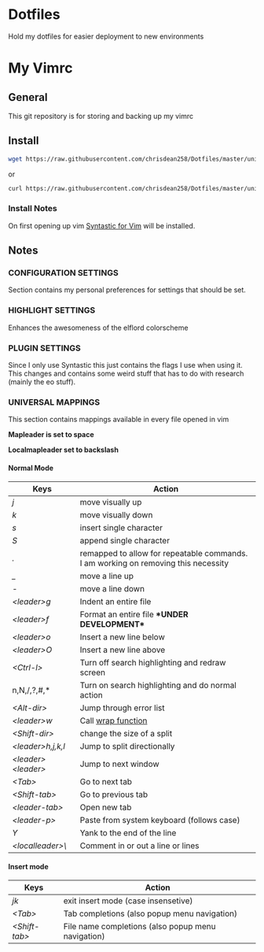 # Dotfiles

Hold my dotfiles for easier deployment to new environments


# My Vimrc

## General

This git repository is for storing and backing up my vimrc

## Install

```sh
wget https://raw.githubusercontent.com/chrisdean258/Dotfiles/master/universal/vimrc -O $HOME/.vimrc
```
or
```sh
curl https://raw.githubusercontent.com/chrisdean258/Dotfiles/master/universal/vimrc > $HOME/.vimrc
```

### Install Notes

On first opening up vim [Syntastic for Vim](https://github.com/vim-syntastic/syntastic) will be installed.


## Notes

### CONFIGURATION SETTINGS
Section contains my personal preferences for settings that should be set.

### HIGHLIGHT SETTINGS
Enhances the awesomeness of the elflord colorscheme

### PLUGIN SETTINGS
Since I only use Syntastic this just contains the flags I use when using it.
This changes and contains some weird stuff that has to do with research (mainly the eo stuff).

### UNIVERSAL MAPPINGS
This section contains mappings available in every file opened in vim

**Mapleader is set to space**

**Localmapleader set to backslash**

#### Normal Mode

|          Keys          | Action                                                                             |
|------------------------|------------------------------------------------------------------------------------|
| *j*                    | move visually up                                                                   | 
| *k*                    | move visually down                                                                 | 
| *s*                    | insert single character                                                            | 
| *S*                    | append single character                                                            | 
| *.*                    | remapped to allow for repeatable commands. I am working on removing this necessity | 
| *_*                    | move a line up                                                                     | 
| *-*                    | move a line down                                                                   | 
| *\<leader\>g*          | Indent an entire file                                                              | 
| *\<leader\>f*          | Format an entire file <b> *UNDER DEVELOPMENT\* </b>                                | 
| *\<leader\>o*          | Insert a new line below                                                            | 
| *\<leader\>O*          | Insert a new line above                                                            | 
| *\<Ctrl-l\>*           | Turn off search highlighting and redraw screen                                     | 
| n,N,/,?,#,\*           | Turn on search highlighting and do normal action                                   | 
| *\<Alt-dir\>*          | Jump through error list                                                            | 
| *\<leader\>w*          | Call [wrap function](#wrap-function)                                               | 
| *\<Shift-dir\>*        | change the size of a split                                                         | 
| *\<leader\>h,j,k,l*    | Jump to split directionally                                                        | 
| *\<leader\>\<leader\>* | Jump to next window                                                                |
| *\<Tab\>*              | Go to next tab                                                                     |
| *\<Shift-tab\>*        | Go to previous tab                                                                 |
| *\<leader-tab\>*       | Open new tab                                                                       |
| *\<leader-p\>*         | Paste from system keyboard (follows case)                                          |
| *Y*                    | Yank to the end of the line                                                        |
| *\<localleader\>\\*    | Comment in or out a line or lines                                                  |

#### Insert mode

|          Keys          | Action                                                                             |
|------------------------|------------------------------------------------------------------------------------|
| *jk*                   | exit insert mode (case insensetive)                                                | 
| *\<Tab\>*              | Tab completions (also popup menu navigation)                                       | 
| *\<Shift-tab\>*        | File name completions (also popup menu navigation)                                 | 
